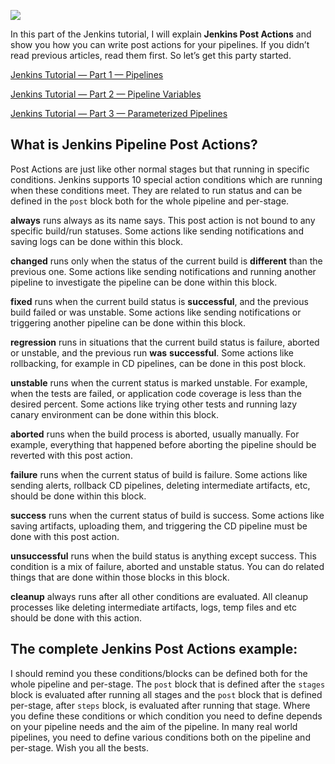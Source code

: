 ![](https://miro.medium.com/max/1400/1*isD_dDi7u493JTm4ZudxOw.jpeg)

In this part of the Jenkins tutorial, I will explain **Jenkins Post Actions** and show you how you can write post actions for your pipelines. If you didn’t read previous articles, read them first. So let’s get this party started.

[Jenkins Tutorial — Part 1 — Pipelines](https://itnext.io/jenkins-tutorial-part-1-pipelines-bd1397cf5509)

[Jenkins Tutorial — Part 2 — Pipeline Variables](https://itnext.io/jenkins-tutorial-part-2-pipeline-variables-5e4783aa2c07)

[Jenkins Tutorial — Part 3 — Parameterized Pipelines](https://itnext.io/jenkins-tutorial-part-3-parameterized-pipeline-3898643ac6ad)

## What is Jenkins Pipeline Post Actions?

Post Actions are just like other normal stages but that running in specific conditions. Jenkins supports 10 special action conditions which are running when these conditions meet. They are related to run status and can be defined in the `post` block both for the whole pipeline and per-stage.

**always** runs always as its name says. This post action is not bound to any specific build/run statuses. Some actions like sending notifications and saving logs can be done within this block.

**changed** runs only when the status of the current build is **different** than the previous one. Some actions like sending notifications and running another pipeline to investigate the pipeline can be done within this block.

**fixed** runs when the current build status is **successful**, and the previous build failed or was unstable. Some actions like sending notifications or triggering another pipeline can be done within this block.

**regression** runs in situations that the current build status is failure, aborted or unstable, and the previous run **was** **successful**. Some actions like rollbacking, for example in CD pipelines, can be done in this post block.

**unstable** runs when the current status is marked unstable. For example, when the tests are failed, or application code coverage is less than the desired percent. Some actions like trying other tests and running lazy canary environment can be done within this block.

**aborted** runs when the build process is aborted, usually manually. For example, everything that happened before aborting the pipeline should be reverted with this post action.

**failure** runs when the current status of build is failure. Some actions like sending alerts, rollback CD pipelines, deleting intermediate artifacts, etc, should be done within this block.

**success** runs when the current status of build is success. Some actions like saving artifacts, uploading them, and triggering the CD pipeline must be done with this post action.

**unsuccessful** runs when the build status is anything except success. This condition is a mix of failure, aborted and unstable status. You can do related things that are done within those blocks in this block.

**cleanup** always runs after all other conditions are evaluated. All cleanup processes like deleting intermediate artifacts, logs, temp files and etc should be done with this action.

## The complete Jenkins Post Actions example:

I should remind you these conditions/blocks can be defined both for the whole pipeline and per-stage. The `post` block that is defined after the `stages` block is evaluated after running all stages and the `post` block that is defined per-stage, after `steps` block, is evaluated after running that stage. Where you define these conditions or which condition you need to define depends on your pipeline needs and the aim of the pipeline. In many real world pipelines, you need to define various conditions both on the pipeline and per-stage. Wish you all the bests.